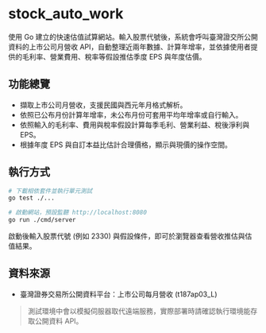 # stock_auto_work

使用 Go 建立的快速估值試算網站。輸入股票代號後，系統會呼叫臺灣證交所公開資料的上市公司月營收 API，自動整理近兩年數據、計算年增率，並依據使用者提供的毛利率、營業費用、稅率等假設推估季度 EPS 與年度估價。

## 功能總覽

- 擷取上市公司月營收，支援民國與西元年月格式解析。
- 依照已公布月份計算年增率，未公布月份可套用平均年增率或自行輸入。
- 依照輸入的毛利率、費用與稅率假設計算每季毛利、營業利益、稅後淨利與 EPS。
- 根據年度 EPS 與自訂本益比估計合理價格，顯示與現價的操作空間。

## 執行方式

```bash
# 下載相依套件並執行單元測試
go test ./...

# 啟動網站，預設監聽 http://localhost:8080
go run ./cmd/server
```

啟動後輸入股票代號 (例如 2330) 與假設條件，即可於瀏覽器查看營收推估與估值結果。

## 資料來源

- 臺灣證券交易所公開資料平台：上市公司每月營收 (t187ap03_L)

> 測試環境中會以模擬伺服器取代遠端服務，實際部署時請確認執行環境能存取公開資料 API。
